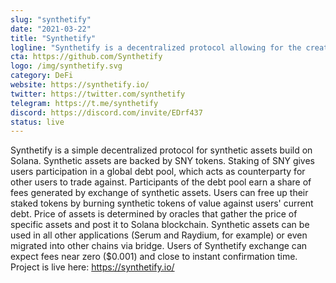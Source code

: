 ```yaml
---
slug: "synthetify"
date: "2021-03-22"
title: "Synthetify"
logline: "Synthetify is a decentralized protocol allowing for the creation and exchange of synthetic assets without the need of a counterparty."
cta: https://github.com/Synthetify
logo: /img/synthetify.svg
category: DeFi
website: https://synthetify.io/
twitter: https://twitter.com/synthetify
telegram: https://t.me/synthetify
discord: https://discord.com/invite/EDrf437
status: live
---
```


Synthetify is a simple decentralized protocol for synthetic assets build on Solana. Synthetic assets are backed by SNY tokens. Staking of SNY gives users participation in a global debt pool, which acts as counterparty for other users to trade against. Participants of the debt pool earn a share of fees generated by exchange of synthetic assets. Users can free up their staked tokens by burning synthetic tokens of value against users' current debt. Price of assets is determined by oracles that gather the price of specific assets and post it to Solana blockchain. Synthetic assets can be used in all other applications (Serum and Raydium, for example) or even migrated into other chains via bridge. Users of Synthetify exchange can expect fees near zero ($0.001) and close to instant confirmation time. Project is live here: https://synthetify.io/
